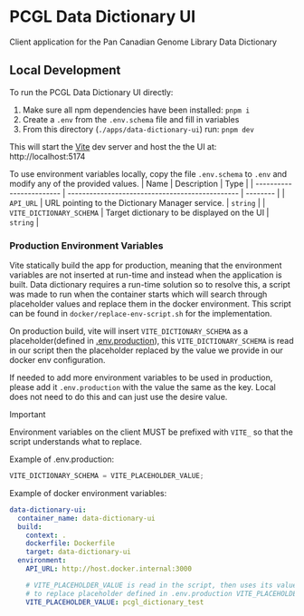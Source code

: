 # PCGL Data Dictionary UI

Client application for the Pan Canadian Genome Library Data Dictionary

## Local Development

To run the PCGL Data Dictionary UI directly:

1. Make sure all npm dependencies have been installed: `pnpm i`
2. Create a `.env` from the `.env.schema` file and fill in variables
3. From this directory (`./apps/data-dictionary-ui`) run: `pnpm dev`

This will start the [Vite](https://vitejs.dev/) dev server and host the the UI at: http://localhost:5174

To use environment variables locally, copy the file `.env.schema` to `.env` and modify any of the provided values.
| Name | Description | Type |
| ------------------------ | ----------------------------------------------- | -------- |
| `API_URL` | URL pointing to the Dictionary Manager service. | `string` |
| `VITE_DICTIONARY_SCHEMA` | Target dictionary to be displayed on the UI | `string` |

### Production Environment Variables

Vite statically build the app for production, meaning that the environment variables are not inserted at run-time and instead when the application is built. Data dictionary requires a run-time solution so to resolve this, a script was made to run when the container starts which will search through placeholder values and replace them in the docker environment. This script can be found in `docker/replace-env-script.sh` for the implementation.

On production build, vite will insert `VITE_DICTIONARY_SCHEMA` as a placeholder(defined in [.env.production](https://vite.dev/guide/env-and-mode.html#env-files)), this `VITE_DICTIONARY_SCHEMA` is read in our script then the placeholder replaced by the value we provide in our docker env configuration.

If needed to add more environment variables to be used in production, please add it `.env.production` with the value the same as the key. Local does not need to do this and can just use the desire value.

> [!IMPORTANT]  
> Environment variables on the client MUST be prefixed with `VITE_` so that the script understands what to replace.

Example of .env.production:

```js
VITE_DICTIONARY_SCHEMA = VITE_PLACEHOLDER_VALUE;
```

Example of docker environment variables:

```yml
data-dictionary-ui:
  container_name: data-dictionary-ui
  build:
    context: .
    dockerfile: Dockerfile
    target: data-dictionary-ui
  environment:
    API_URL: http://host.docker.internal:3000

    # VITE_PLACEHOLDER_VALUE is read in the script, then uses its value pcgl_dictionary_test
    # to replace placeholder defined in .env.production VITE_PLACEHOLDER_VALUE in our built app
    VITE_PLACEHOLDER_VALUE: pcgl_dictionary_test
```
